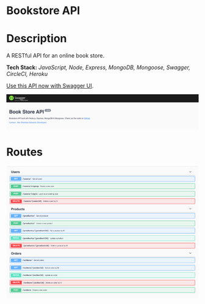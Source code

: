 # Bookstore API

# Description

A RESTful API for an online book store.

**Tech Stack:** *JavaScript, Node, Express, MongoDB, Mongoose, Swagger, CircleCI, Heroku*

[Use this API now with Swagger UI](https://bse-book-store-api.herokuapp.com/api-docs/).

![Swagger UI Header](https://github.com/BenSheridanEdwards/Book_Store_API/blob/master/images/Showcase/BookStoreAPI-SwaggerHeader.png)

# Routes 

![All routes](https://github.com/BenSheridanEdwards/Book_Store_API/blob/master/images/Showcase/BookStoreAPI-AllRoutes.png)
